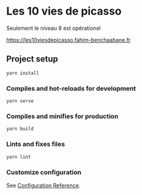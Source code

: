 # Les 10 vies de picasso

Seulement le niveau 8 est opérationel

https://les10viesdepicasso.fahim-benchaabane.fr

## Project setup
```
yarn install
```

### Compiles and hot-reloads for development
```
yarn serve
```

### Compiles and minifies for production
```
yarn build
```

### Lints and fixes files
```
yarn lint
```

### Customize configuration
See [Configuration Reference](https://cli.vuejs.org/config/).
